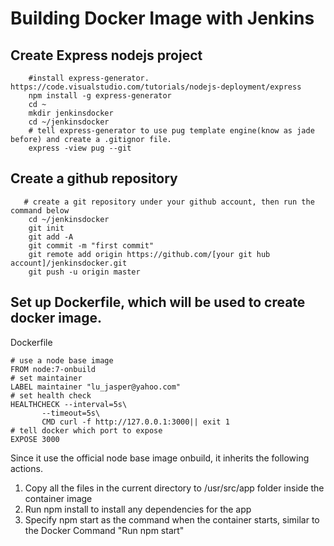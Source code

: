 # Building Docker Image with Jenkins

## Create Express nodejs project
``` 
    #install express-generator. https://code.visualstudio.com/tutorials/nodejs-deployment/express
    npm install -g express-generator
    cd ~
    mkdir jenkinsdocker
    cd ~/jenkinsdocker
    # tell express-generator to use pug template engine(know as jade before) and create a .gitignor file.
    express -view pug --git    
``` 
## Create a github repository
    
``` 
   # create a git repository under your github account, then run the command below
    cd ~/jenkinsdocker
    git init
    git add -A
    git commit -m "first commit"
    git remote add origin https://github.com/[your git hub account]/jenkinsdocker.git
    git push -u origin master
``` 
## Set up Dockerfile, which will be used to create docker image.
Dockerfile
```
# use a node base image
FROM node:7-onbuild
# set maintainer
LABEL maintainer "lu_jasper@yahoo.com"
# set health check
HEALTHCHECK --interval=5s\
       --timeout=5s\
       CMD curl -f http://127.0.0.1:3000|| exit 1
# tell docker which port to expose
EXPOSE 3000 
```
Since it use the official node base image onbuild, it inherits the following actions.
1. Copy all the files in the current directory to /usr/src/app folder inside the container image
2. Run npm install to install any dependencies for the app
3. Specify npm start as the command when the container starts, similar to the Docker Command "Run npm start"
